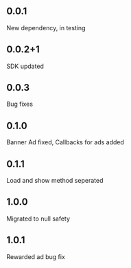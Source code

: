 ## 0.0.1
New dependency, in testing
## 0.0.2+1
SDK updated
## 0.0.3
Bug fixes
## 0.1.0
Banner Ad fixed, Callbacks for ads added
## 0.1.1
Load and show method seperated
## 1.0.0 
Migrated to null safety
## 1.0.1
Rewarded ad bug fix

